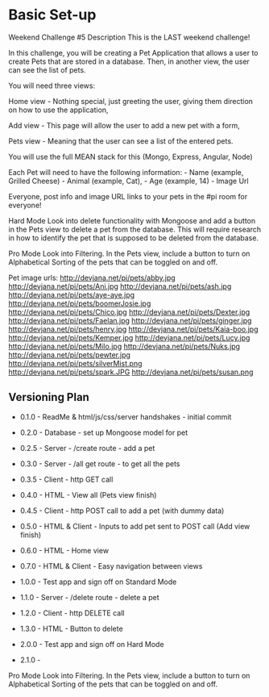 Basic Set-up
============
Weekend Challenge #5 Description
This is the LAST weekend challenge!

In this challenge, you will be creating a Pet Application that allows a user to create Pets that are stored in a database. Then, in another view, the user can see the list of pets.

You will need three views:

Home view - Nothing special, just greeting the user, giving them direction on how to use the application,

Add view - This page will allow the user to add a new pet with a form,

Pets view - Meaning that the user can see a list of the entered pets.

You will use the full MEAN stack for this (Mongo, Express, Angular, Node)

Each Pet will need to have the following information: - Name (example, Grilled Cheese) - Animal (example, Cat), - Age (example, 14) - Image Url

Everyone, post info and image URL links to your pets in the #pi room for everyone!

Hard Mode
Look into delete functionality with Mongoose and add a button in the Pets view to delete a pet from the database. This will require research in how to identify the pet that is supposed to be deleted from the database.

Pro Mode
Look into Filtering. In the Pets view, include a button to turn on Alphabetical Sorting of the pets that can be toggled on and off.

Pet image urls:
http://devjana.net/pi/pets/abby.jpg
http://devjana.net/pi/pets/Ani.jpg
http://devjana.net/pi/pets/ash.jpg
http://devjana.net/pi/pets/aye-aye.jpg
http://devjana.net/pi/pets/boomerJosie.jpg
http://devjana.net/pi/pets/Chico.jpg
http://devjana.net/pi/pets/Dexter.jpg
http://devjana.net/pi/pets/Faelan.jpg
http://devjana.net/pi/pets/ginger.jpg
http://devjana.net/pi/pets/henry.jpg
http://devjana.net/pi/pets/Kaia-boo.jpg
http://devjana.net/pi/pets/Kemper.jpg
http://devjana.net/pi/pets/Lucy.jpg
http://devjana.net/pi/pets/Milo.jpg
http://devjana.net/pi/pets/Nuks.jpg
http://devjana.net/pi/pets/pewter.jpg
http://devjana.net/pi/pets/silverMist.png
http://devjana.net/pi/pets/spark.JPG
http://devjana.net/pi/pets/susan.png


Versioning Plan
---------------
* 0.1.0 - ReadMe & html/js/css/server handshakes - initial commit
* 0.2.0 - Database - set up Mongoose model for pet
* 0.2.5 - Server - /create route - add a pet
* 0.3.0 - Server - /all get route - to get all the pets
* 0.3.5 - Client - http GET call
* 0.4.0 - HTML - View all (Pets view finish)
* 0.4.5 - Client - http POST call to add a pet (with dummy data)
* 0.5.0 - HTML & Client - Inputs to add pet sent to POST call (Add view finish)
* 0.6.0 - HTML - Home view
* 0.7.0 - HTML & Client - Easy navigation between views
* 1.0.0 - Test app and sign off on Standard Mode

* 1.1.0 - Server - /delete route - delete a pet
* 1.2.0 - Client - http DELETE call
* 1.3.0 - HTML - Button to delete
* 2.0.0 - Test app and sign off on Hard Mode

* 2.1.0 -


Pro Mode
Look into Filtering. In the Pets view, include a button to turn on Alphabetical Sorting of the pets that can be toggled on and off.
